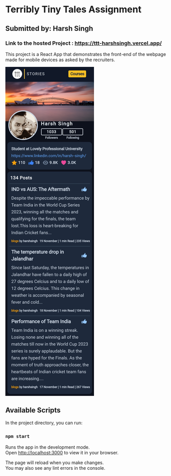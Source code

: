 # Terribly Tiny Tales Assignment
## Submitted by: Harsh Singh
### Link to the hosted Project : https://ttt-harshsingh.vercel.app/ 

This project is a React App that demonstrates the front-end of the webpage made for mobile devices as asked by the recruiters.


![Screenshot](screenshot.jpg)


## Available Scripts

In the project directory, you can run:

### `npm start`

Runs the app in the development mode.\
Open [http://localhost:3000](http://localhost:3000) to view it in your browser.

The page will reload when you make changes.\
You may also see any lint errors in the console.

